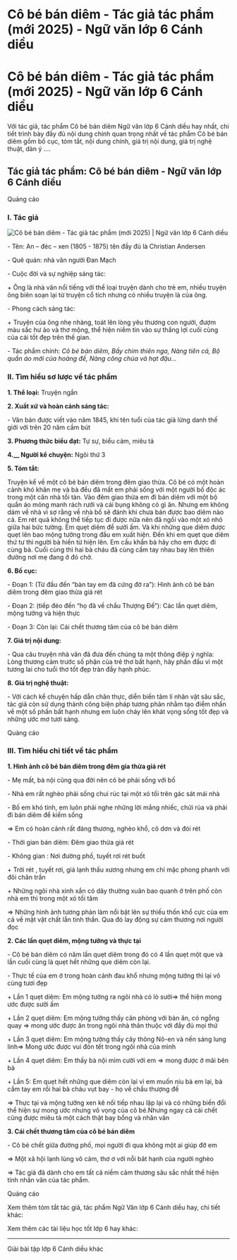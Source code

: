# Cô bé bán diêm - Tác giả tác phẩm (mới 2025) - Ngữ văn lớp 6 Cánh diều

# Cô bé bán diêm - Tác giả tác phẩm (mới 2025) - Ngữ văn lớp 6 Cánh diều

Với tác giả, tác phẩm Cô bé bán diêm Ngữ văn lớp 6 Cánh diều hay nhất, chi tiết trình bày đầy đủ nội dung chính quan trọng nhất về tác phẩm Cô bé bán diêm gồm bố cục, tóm tắt, nội dung chính, giá trị nội dung, giá trị nghệ thuật, dàn ý ....

## Tác giả tác phẩm: Cô bé bán diêm - Ngữ văn lớp 6 Cánh diều

Quảng cáo

### **I. Tác giả**

![Cô bé bán diêm - Tác giả tác phẩm \(mới 2025\) | Ngữ văn lớp 6 Cánh diều](https://vietjack.com/soan-van-lop-6-cd/images/tac-gia-tac-pham-co-be-ban-diem-77481.png)

\- Tên: An – đéc – xen (1805 - 1875) tên đầy đủ là Christian Andersen

\- Quê quán: nhà văn người Đan Mạch

\- Cuộc đời và sự nghiệp sáng tác:

\+ Ông là nhà văn nổi tiếng với thể loại truyện dành cho trẻ em, nhiều truyện ông biên soạn lại từ truyện cổ tích nhưng có nhiều truyện là của ông.

\- Phong cách sáng tác:

\+ Truyện của ông nhẹ nhàng, toát lên lòng yêu thương con người, đượm màu sắc hư ảo và thơ mộng, thể hiện niềm tin vào sự thắng lợi cuối cùng của cái tốt đẹp trên thế gian.

\- Tác phẩm chính: _Cô bé bán diêm, Bầy chim thiên nga, Nàng tiên cá, Bộ quần áo mới của hoàng đế, Nàng công chúa và hạt đậu…_

### **II. Tìm hiểu sơ lược về tác phẩm**

**1\. Thể loại:** Truyện ngắn

**2\. Xuất xứ và hoàn cảnh sáng tác:**

\- Văn bản được viết vào năm 1845, khi tên tuổi của tác giả lừng danh thế giới với trên 20 năm cầm bút

**3\. Phương thức biểu đạt:** Tự sự, biểu cảm, miêu tả

**4.__ Người kể chuyện:** Ngôi thứ 3

**5\. Tóm tắt:**

Truyện kể về một cô bé bán diêm trong đêm giao thừa. Cô bé có một hoàn cảnh khó khăn mẹ và bà đều đã mất em phải sống với một người bố độc ác trong một căn nhà tồi tàn. Vào đêm giao thừa em đi bán diêm với một bộ quần áo mỏng manh rách rưới và cái bụng không có gì ăn. Nhưng em không dám về nhà vì sợ rằng về nhà bố sẽ đánh khi chưa bán được bao diêm nào cả. Em rét quá không thể tiếp tục đi được nữa nên đã ngồi vào một xó nhỏ giữa hai bức tường. Em quẹt diêm để sưởi ấm. Và khi những que diêm được quẹt lên bao mộng tưởng trong đầu em xuất hiện. Đến khi em quẹt que diêm thứ tư thì người bà hiền từ hiện lên. Em cầu khẩn bà hãy cho em được đi cùng bà. Cuối cùng thì hai bà cháu đã cùng cầm tay nhau bay lên thiên đường nơi mẹ đang ở đó chờ.

**6\. Bố cục:**

\- Đoạn 1: (Từ đầu đến “bàn tay em đã cứng đờ ra”): Hình ảnh cô bé bán diêm trong đêm giao thừa giá rét

\- Đoạn 2: (tiếp đéo đến “họ đã về chầu Thượng Đế”): Các lần quẹt diêm, mộng tưởng và hiện thực

\- Đoạn 3: Còn lại: Cái chết thương tâm của cô bé bán diêm

**7\. Giá trị nội dung:**

\- Qua câu truyện nhà văn đã đưa đến chúng ta một thông điệp ý nghĩa: Lòng thương cảm trước số phận của trẻ thơ bất hạnh, hãy phấn đấu vì một tương lai cho tuổi thơ tốt đẹp tràn đầy hạnh phúc.

**8\. Giá trị nghệ thuật:**

\- Với cách kể chuyện hấp dẫn chân thực, diễn biến tâm lí nhân vật sâu sắc, tác giả còn sử dụng thành công biện pháp tương phản nhằm tạo điểm nhấn về một số phấn bất hạnh nhưng em luôn cháy lên khát vọng sống tốt đẹp và những ước mơ tươi sáng.

Quảng cáo

### **III. Tìm hiểu chi tiết về tác phẩm**

**1\. Hình ảnh cô bé bán diêm trong đêm gia thừa giá rét**

\- Mẹ mất, bà nội cũng qua đời nên cô bé phải sống với bố

\- Nhà em rất nghèo phải sống chui rúc tại một xó tối trên gác sát mái nhà

\- Bố em khó tính, em luôn phải nghe những lời mắng nhiếc, chửi rủa và phải đi bán diêm để kiếm sống

⇒ Em có hoàn cảnh rất đáng thương, nghèo khổ, cô dơn và đói rét

\- Thời gian bán diêm: Đêm giao thừa giá rét

\- Không gian : Nơi đường phố, tuyết rơi rét buốt

\+ Trời rét , tuyết rơi, giá lạnh thấu xương nhưng em chỉ mặc phong phanh với đôi chân trần

\+ Những ngôi nhà xinh xắn có dây thường xuân bao quanh ở trên phố còn nhà em thì trong một xó tối tăm

⇒ Những hình ảnh tương phản làm nổi bật lên sự thiếu thốn khổ cực của em cả về mặt vật chất lẫn tinh thần. Qua đó lay động sự cảm thương nơi người đọc

**2\. Các lần quẹt diêm, mộng tưởng và thực tại**

\- Cô bé bán diêm có năm lần quẹt diêm trong đó có 4 lần quẹt một que và lần cuối cùng là quẹt hết những que diêm còn lại.

\- Thực tế của em ở trong hoàn cảnh đau khổ nhưng mộng tưởng thì lại vô cùng tươi đẹp

\+ Lần 1 quẹt diêm: Em mộng tưởng ra ngôi nhà có lò sưởi⇒ thể hiện mong ước được sưởi ấm

\+ Lần 2 quẹt diêm: Em mộng tưởng thấy căn phòng với bàn ăn, có ngỗng quay ⇒ mong ước được ăn trong ngôi nhà thân thuộc với đầy đủ mọi thứ

\+ Lần 3 quẹt diêm: Em mộng tưởng thấy cây thông Nô-en và nến sáng lung linh⇒ Mong ước được vui đón tết trong ngôi nhà của mình

\+ Lần 4 quẹt diêm: Em thấy bà nội mỉm cười với em ⇒ mong được ở mãi bên bà

\+ Lần 5: Em quẹt hết những que diêm còn lại vì em muốn níu bà em lại, bà cầm tay em rồi hai bà cháu vụt bay - họ về chầu thượng đế

⇒ Thực tại và mộng tưởng xen kẽ nối tiếp nhau lặp lại và có những biến đổi thể hiện sự mong ước nhưng vô vọng của cô bé.Nhưng ngay cả cái chết cũng được miêu tả một cách thật bay bổng và nhân văn

**3\. Cái chết thương tâm của cô bé bán diêm**

\- Cô bé chết giữa đường phố, mọi người đi qua không một ai giúp đỡ em

⇒ Một xã hội lạnh lùng vô cảm, thơ ơ với nỗi bât hạnh của người nghèo

⇒ Tác giả đã dành cho em tất cả niềm cảm thương sâu sắc nhất thể hiện tính nhân văn của tác phẩm.

Quảng cáo

Xem thêm tóm tắt tác giả, tác phẩm Ngữ Văn lớp 6 Cánh diều hay, chi tiết khác:

Xem thêm các tài liệu học tốt lớp 6 hay khác:

* * *

Giải bài tập lớp 6 Cánh diều khác
